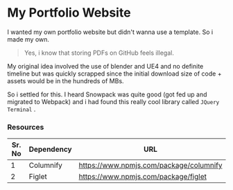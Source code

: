 # My Portfolio Website

I wanted my own portfolio website but didn't wanna use a template. So i made my own.

> Yes, i know that storing PDFs on GitHub feels illegal.

My original idea involved the use of blender and UE4 and no definite timeline but was quickly scrapped since the initial download size of code + assets would be in the hundreds of MBs.

So i settled for this. I heard Snowpack was quite good (got fed up and migrated to Webpack) and i had found this really cool library called ``JQuery Terminal`` .


### Resources 

| Sr. No | Dependency | URL                                     |
|--------|------------|-----------------------------------------|
| 1      | Columnify  | https://www.npmjs.com/package/columnify |
| 2      | Figlet     | https://www.npmjs.com/package/figlet    |
